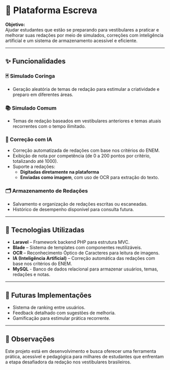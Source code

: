 # 📝 Plataforma Escreva

**Objetivo:**  
Ajudar estudantes que estão se preparando para vestibulares a praticar e melhorar suas redações por meio de simulados, correções com inteligência artificial e um sistema de armazenamento acessível e eficiente.

---

## ✨ Funcionalidades

### 🃏 Simulado Coringa  
- Geração aleatória de temas de redação para estimular a criatividade e preparo em diferentes áreas.

### 📚 Simulado Comum  
- Temas de redação baseados em vestibulares anteriores e temas atuais recorrentes com o tempo ilimitado.

### 🤖 Correção com IA  
- Correção automatizada de redações com base nos critérios do ENEM.  
- Exibição de nota por competência (de 0 a 200 pontos por critério, totalizando até 1000).  
- Suporte a redações:
  - **Digitadas diretamente na plataforma**
  - **Enviadas como imagem**, com uso de OCR para extração do texto.

### 🗂️ Armazenamento de Redações  
- Salvamento e organização de redações escritas ou escaneadas.  
- Histórico de desempenho disponível para consulta futura.

---

## 🔧 Tecnologias Utilizadas

- **Laravel** – Framework backend PHP para estrutura MVC.  
- **Blade** – Sistema de templates com componentes reutilizáveis.  
- **OCR** – Reconhecimento Óptico de Caracteres para leitura de imagens.  
- **IA (Inteligência Artificial)** – Correção automática das redações com base nos critérios do ENEM.
- **MySQL** - Banco de dados relacional para armazenar usuários, temas, redações e notas.
---

## 🚀 Futuras Implementações

- Sistema de ranking entre usuários.  
- Feedback detalhado com sugestões de melhoria.  
- Gamificação para estimular prática recorrente.

---

## 📌 Observações

Este projeto está em desenvolvimento e busca oferecer uma ferramenta prática, acessível e pedagógica para milhares de estudantes que enfrentam a etapa desafiadora da redação nos vestibulares brasileiros.

